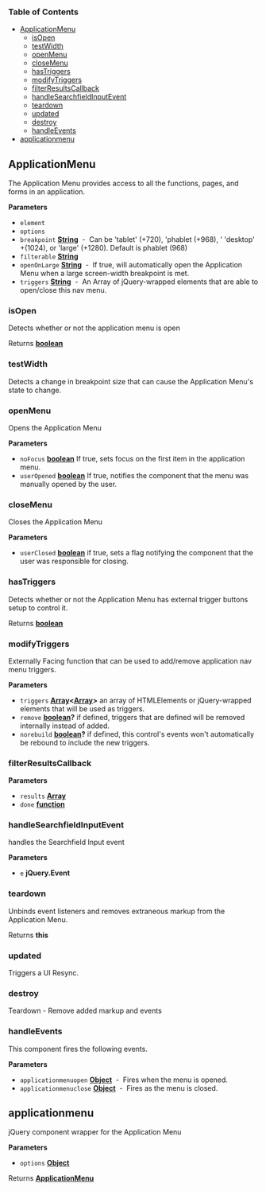 <!-- Generated by documentation.js. Update this documentation by updating the source code. -->

### Table of Contents

-   [ApplicationMenu](#applicationmenu)
    -   [isOpen](#isopen)
    -   [testWidth](#testwidth)
    -   [openMenu](#openmenu)
    -   [closeMenu](#closemenu)
    -   [hasTriggers](#hastriggers)
    -   [modifyTriggers](#modifytriggers)
    -   [filterResultsCallback](#filterresultscallback)
    -   [handleSearchfieldInputEvent](#handlesearchfieldinputevent)
    -   [teardown](#teardown)
    -   [updated](#updated)
    -   [destroy](#destroy)
    -   [handleEvents](#handleevents)
-   [applicationmenu](#applicationmenu-1)

## ApplicationMenu

The Application Menu provides access to all the functions, pages, and forms in an application.

**Parameters**

-   `element`  
-   `options`  
-   `breakpoint` **[String](https://developer.mozilla.org/en-US/docs/Web/JavaScript/Reference/Global_Objects/String)**  -  Can be 'tablet' (+720), 'phablet (+968), ' 'desktop' +(1024), or 'large' (+1280). Default is phablet (968)
-   `filterable` **[String](https://developer.mozilla.org/en-US/docs/Web/JavaScript/Reference/Global_Objects/String)** 
-   `openOnLarge` **[String](https://developer.mozilla.org/en-US/docs/Web/JavaScript/Reference/Global_Objects/String)**  -  If true, will automatically open the Application Menu when a large screen-width breakpoint is met.
-   `triggers` **[String](https://developer.mozilla.org/en-US/docs/Web/JavaScript/Reference/Global_Objects/String)**  -  An Array of jQuery-wrapped elements that are able to open/close this nav menu.

### isOpen

Detects whether or not the application menu is open

Returns **[boolean](https://developer.mozilla.org/en-US/docs/Web/JavaScript/Reference/Global_Objects/Boolean)** 

### testWidth

Detects a change in breakpoint size that can cause the Application Menu's state to change.

### openMenu

Opens the Application Menu

**Parameters**

-   `noFocus` **[boolean](https://developer.mozilla.org/en-US/docs/Web/JavaScript/Reference/Global_Objects/Boolean)** If true, sets focus on the first item in the application menu.
-   `userOpened` **[boolean](https://developer.mozilla.org/en-US/docs/Web/JavaScript/Reference/Global_Objects/Boolean)** If true, notifies the component that the menu was manually opened by the user.

### closeMenu

Closes the Application Menu

**Parameters**

-   `userClosed` **[boolean](https://developer.mozilla.org/en-US/docs/Web/JavaScript/Reference/Global_Objects/Boolean)** if true, sets a flag notifying the component that the user was responsible for closing.

### hasTriggers

Detects whether or not the Application Menu has external trigger buttons setup to control it.

Returns **[boolean](https://developer.mozilla.org/en-US/docs/Web/JavaScript/Reference/Global_Objects/Boolean)** 

### modifyTriggers

Externally Facing function that can be used to add/remove application nav menu triggers.

**Parameters**

-   `triggers` **[Array](https://developer.mozilla.org/en-US/docs/Web/JavaScript/Reference/Global_Objects/Array)&lt;[Array](https://developer.mozilla.org/en-US/docs/Web/JavaScript/Reference/Global_Objects/Array)>** an array of HTMLElements or jQuery-wrapped elements that will be used as triggers.
-   `remove` **[boolean](https://developer.mozilla.org/en-US/docs/Web/JavaScript/Reference/Global_Objects/Boolean)?** if defined, triggers that are defined will be removed internally instead of added.
-   `norebuild` **[boolean](https://developer.mozilla.org/en-US/docs/Web/JavaScript/Reference/Global_Objects/Boolean)?** if defined, this control's events won't automatically be rebound to include the new triggers.

### filterResultsCallback

**Parameters**

-   `results` **[Array](https://developer.mozilla.org/en-US/docs/Web/JavaScript/Reference/Global_Objects/Array)** 
-   `done` **[function](https://developer.mozilla.org/en-US/docs/Web/JavaScript/Reference/Statements/function)** 

### handleSearchfieldInputEvent

handles the Searchfield Input event

**Parameters**

-   `e` **jQuery.Event** 

### teardown

Unbinds event listeners and removes extraneous markup from the Application Menu.

Returns **this** 

### updated

Triggers a UI Resync.

### destroy

Teardown - Remove added markup and events

### handleEvents

This component fires the following events.

**Parameters**

-   `applicationmenuopen` **[Object](https://developer.mozilla.org/en-US/docs/Web/JavaScript/Reference/Global_Objects/Object)**  -  Fires when the menu is opened.
-   `applicationmenuclose` **[Object](https://developer.mozilla.org/en-US/docs/Web/JavaScript/Reference/Global_Objects/Object)**  -  Fires as the menu is closed.

## applicationmenu

jQuery component wrapper for the Application Menu

**Parameters**

-   `options` **[Object](https://developer.mozilla.org/en-US/docs/Web/JavaScript/Reference/Global_Objects/Object)** 

Returns **[ApplicationMenu](#applicationmenu)** 
